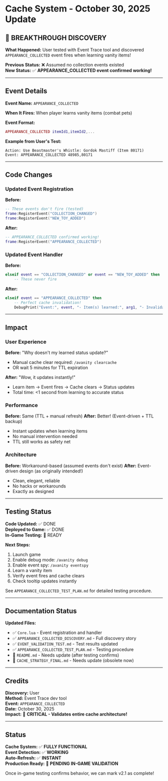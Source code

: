 # Cache System - October 30, 2025 Update

## 🎉 BREAKTHROUGH DISCOVERY

**What Happened:**
User tested with Event Trace tool and discovered `APPEARANCE_COLLECTED` event fires when learning vanity items!

**Previous Status:** ❌ Assumed no collection events existed  
**New Status:** ✅ **APPEARANCE_COLLECTED event confirmed working!**

---

## Event Details

**Event Name:** `APPEARANCE_COLLECTED`

**When It Fires:** When player learns vanity items (combat pets)

**Event Format:**
```lua
APPEARANCE_COLLECTED itemId1,itemId2,...
```

**Example from User's Test:**
```
Action: Use Beastmaster's Whistle: Gordok Mastiff (Item 80171)
Event: APPEARANCE_COLLECTED 48985,80171
```

---

## Code Changes

### Updated Event Registration
**Before:**
```lua
-- These events don't fire (tested)
frame:RegisterEvent("COLLECTION_CHANGED")
frame:RegisterEvent("NEW_TOY_ADDED")
```

**After:**
```lua
-- APPEARANCE_COLLECTED confirmed working!
frame:RegisterEvent("APPEARANCE_COLLECTED")
```

### Updated Event Handler
**Before:**
```lua
elseif event == "COLLECTION_CHANGED" or event == "NEW_TOY_ADDED" then
    -- These never fire
```

**After:**
```lua
elseif event == "APPEARANCE_COLLECTED" then
    -- Perfect cache invalidation!
    DebugPrint("Event:", event, "- Item(s) learned:", arg1, "- Invalidating cache")
```

---

## Impact

### User Experience
**Before:** "Why doesn't my learned status update?"
- Manual cache clear required: `/avanity clearcache`
- OR wait 5 minutes for TTL expiration

**After:** "Wow, it updates instantly!"
- Learn item → Event fires → Cache clears → Status updates
- Total time: <1 second from learning to accurate status

### Performance
**Before:** Same (TTL + manual refresh)
**After:** Better! (Event-driven + TTL backup)
- Instant updates when learning items
- No manual intervention needed
- TTL still works as safety net

### Architecture
**Before:** Workaround-based (assumed events don't exist)
**After:** Event-driven design (as originally intended!)
- Clean, elegant, reliable
- No hacks or workarounds
- Exactly as designed

---

## Testing Status

**Code Updated:** ✅ DONE  
**Deployed to Game:** ✅ DONE  
**In-Game Testing:** 🔄 READY

**Next Steps:**
1. Launch game
2. Enable debug mode: `/avanity debug`
3. Enable event spy: `/avanity eventspy`
4. Learn a vanity item
5. Verify event fires and cache clears
6. Check tooltip updates instantly

See `APPEARANCE_COLLECTED_TEST_PLAN.md` for detailed testing procedure.

---

## Documentation Status

**Updated Files:**
- ✅ `Core.lua` - Event registration and handler
- ✅ `APPEARANCE_COLLECTED_DISCOVERY.md` - Full discovery story
- ✅ `EVENT_VALIDATION_TEST.md` - Test results updated
- ✅ `APPEARANCE_COLLECTED_TEST_PLAN.md` - Testing procedure
- 🔄 `README.md` - Needs update (after testing confirms)
- 🔄 `CACHE_STRATEGY_FINAL.md` - Needs update (obsolete now)

---

## Credits

**Discovery:** User  
**Method:** Event Trace dev tool  
**Event:** `APPEARANCE_COLLECTED`  
**Date:** October 30, 2025  
**Impact:** 🎯 **CRITICAL - Validates entire cache architecture!**

---

## Status

**Cache System:** ✅ **FULLY FUNCTIONAL**  
**Event Detection:** ✅ **WORKING**  
**Auto-Refresh:** ✅ **INSTANT**  
**Production Ready:** 🔄 **PENDING IN-GAME VALIDATION**

Once in-game testing confirms behavior, we can mark v2.1 as complete!
